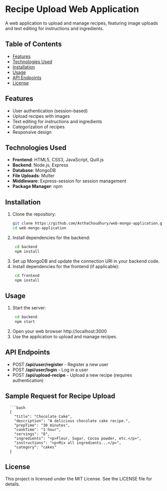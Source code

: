 # Recipe Upload Web Application

A web application to upload and manage recipes, featuring image uploads and text editing for instructions and ingredients.

## Table of Contents

- [Features](#features)
- [Technologies Used](#technologies-used)
- [Installation](#installation)
- [Usage](#usage)
- [API Endpoints](#api-endpoints)
- [License](#license)

## Features

- User authentication (session-based)
- Upload recipes with images
- Text editing for instructions and ingredients
- Categorization of recipes
- Responsive design

## Technologies Used

- **Frontend**: HTML5, CSS3, JavaScript, Quill.js
- **Backend**: Node.js, Express
- **Database**: MongoDB
- **File Uploads**: Multer
- **Middleware**: Express-session for session management
- **Package Manager**: npm

## Installation
1. Clone the repository:
   ```bash
   git clone https://github.com/AsthaChoudhury/web-mongo-application.git
   cd web-mongo-application
2. Install dependencies for the backend:
   ```bash
    cd backend
    npm install
3. Set up MongoDB and update the connection URI in your backend code.
4. Install dependencies for the frontend (if applicable):
   ```bash
    cd frontend
    npm install

## Usage
1. Start the server:
   ```bash
    cd backend
    npm start
2. Open your web browser http://localhost:3000
3. Use the application to upload and manage recipes.

## API Endpoints
- POST **/api/user/register** - Register a new user
- POST **/api/user/login** - Log in a user
- POST **/api/upload-recipe** - Upload a new recipe (requires authentication)

## Sample Request for Recipe Upload
      ```bash
      {
        "title": "Chocolate Cake",
        "description": "A delicious chocolate cake recipe.",
        "prepTime": "30 minutes",
        "cookTime": "1 hour",
        "servings": "8",
        "ingredients": "<p>Flour, Sugar, Cocoa powder, etc.</p>",
        "instructions": "<p>Mix all ingredients...</p>",
        "category": "cakes"
      }

## License
This project is licensed under the MIT License. See the LICENSE file for details.
